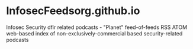 # InfosecFeedsorg.github.io
Infosec Security dfir related podcasts - "Planet" feed-of-feeds RSS ATOM web-based index of non-exclusively-commercial based security-related podcasts
